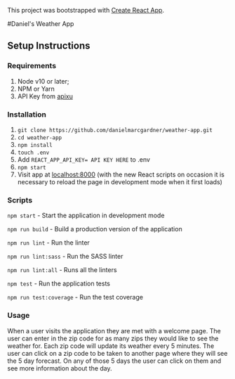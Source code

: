 This project was bootstrapped with [Create React App](https://github.com/facebook/create-react-app).

#Daniel's Weather App

## Setup Instructions

### Requirements

1. Node v10 or later;
2. NPM or Yarn
3. API Key from [apixu](https://www.apixu.com/)

### Installation

1. `git clone https://github.com/danielmarcgardner/weather-app.git`
2. `cd weather-app`
3. `npm install`
4. `touch .env`
5. Add `REACT_APP_API_KEY= API KEY HERE` to .env
6. `npm start`
7. Visit app at [localhost:8000](http://localhost:8000/) (with the new React scripts on occasion it is necessary to reload the page in development mode when it first loads)

### Scripts

`npm start` - Start the application in development mode

`npm run build` - Build a production version of the application

`npm run lint` - Run the linter

`npm run lint:sass` - Run the SASS linter

`npm run lint:all` - Runs all the linters

`npm test` - Run the application tests

`npm run test:coverage` - Run the test coverage


### Usage

When a user visits the application they are met with a welcome page. The user can enter in the zip code for as many zips they would like to see the weather for. Each zip code will update its weather every 5 minutes. The user can click on a zip code to be taken to another page where they will see the 5 day forecast. On any of those 5 days the user can click on them and see more information about the day.
